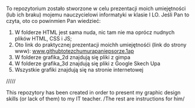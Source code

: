 To repozytorium zostało stworzone w celu prezentacji moich umiejętności (lub ich braku) mojemu nauczycielowi informatyki
w klasie I LO. Jeśli Pan to czyta, oto co powinmien Pan wiedzieć:
1) W folderze HTML jest sama nuda, nic tam nie ma oprócz nudnych plików HTML, CSS i JS;
2) Oto link do praktycznej prezentacji moichh umiejętnośći (link do strony www): www.githubtotezchumurapaniepsorze.1ap
3) W folderze grafika_2d znajdują się pliki z gimpa
4) W folderze grafika_3d znajdują się pliki z Google Skech Upa
5) Wszystkie grafiki znajdują się na stronie internetowej

/////

This repozytory has been created in order to present my graphic design skills (or lack of them) to my IT teacher. 
/The rest are instructions for him/
